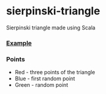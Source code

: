 # sierpinski-triangle
Sierpinski triangle made using Scala

### [Example](https://raw.githubusercontent.com/deadblackclover/sierpinski-triangle/master/drawing.png)

### Points
* Red - three points of the triangle
* Blue - first random point
* Green - random point